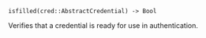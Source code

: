 ```
isfilled(cred::AbstractCredential) -> Bool
```

Verifies that a credential is ready for use in authentication.
